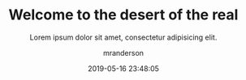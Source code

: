 ---
date: 2019-05-16 23:48:05
layout: post
title: Welcome to the desert of the real
subtitle: 'Lorem ipsum dolor sit amet, consectetur adipisicing elit.'
description: >-
  L
image: assets/img/reports/bbc.jpg
optimized_image: assets/img/reports/bbc.jpg
category: blog
tags:
  - welcome
  - blog
author: mranderson
paginate: true
---